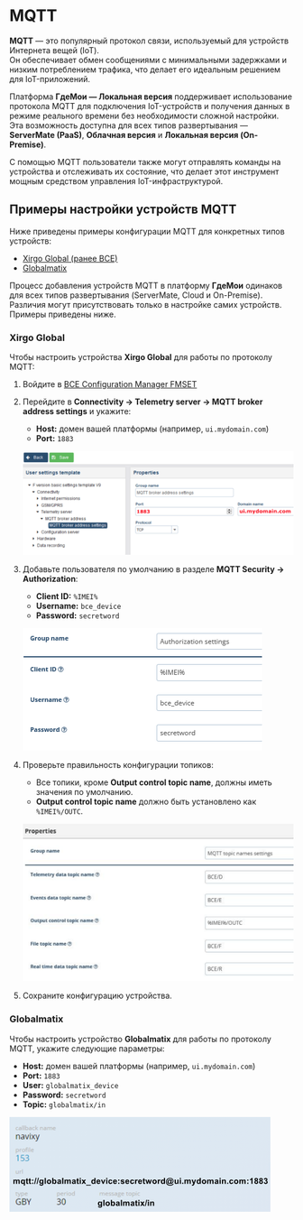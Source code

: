 # MQTT

**MQTT** — это популярный протокол связи, используемый для устройств Интернета вещей (IoT).  
Он обеспечивает обмен сообщениями с минимальными задержками и низким потреблением трафика, что делает его идеальным решением для IoT-приложений.

Платформа **ГдеМои — Локальная версия** поддерживает использование протокола MQTT для подключения IoT-устройств и получения данных в режиме реального времени без необходимости сложной настройки.  
Эта возможность доступна для всех типов развертывания — **ServerMate (PaaS)**, **Облачная версия** и **Локальная версия (On-Premise)**.  

С помощью MQTT пользователи также могут отправлять команды на устройства и отслеживать их состояние, что делает этот инструмент мощным средством управления IoT-инфраструктурой.

## Примеры настройки устройств MQTT

Ниже приведены примеры конфигурации MQTT для конкретных типов устройств:

* [Xirgo Global (ранее BCE)](mqtt.md#xirgo-global)
* [Globalmatix](mqtt.md#globalmatix)

Процесс добавления устройств MQTT в платформу **ГдеМои** одинаков для всех типов развертывания (ServerMate, Cloud и On-Premise).  
Различия могут присутствовать только в настройке самих устройств. Примеры приведены ниже.

### Xirgo Global

Чтобы настроить устройства **Xirgo Global** для работы по протоколу MQTT:

1. Войдите в [BCE Configuration Manager FMSET](https://xdm.xgfleet.eu/login)  
2. Перейдите в **Connectivity → Telemetry server → MQTT broker address settings** и укажите:
   * **Host:** домен вашей платформы (например, `ui.mydomain.com`)
   * **Port:** `1883`

   ![](../../../on-premise/on-premise/configuration/attachments/image-20230810-133722.png)

3. Добавьте пользователя по умолчанию в разделе **MQTT Security → Authorization**:
   * **Client ID:** `%IMEI%`
   * **Username:** `bce_device`
   * **Password:** `secretword`

   ![](../../../on-premise/on-premise/configuration/attachments/image-20230810-133739.png)

4. Проверьте правильность конфигурации топиков:
   * Все топики, кроме **Output control topic name**, должны иметь значения по умолчанию.
   * **Output control topic name** должно быть установлено как `%IMEI%/OUTC`.

   ![](../../../on-premise/on-premise/configuration/attachments/image-20230810-133800.png)

5. Сохраните конфигурацию устройства.

### Globalmatix

Чтобы настроить устройство **Globalmatix** для работы по протоколу MQTT, укажите следующие параметры:

* **Host:** домен вашей платформы (например, `ui.mydomain.com`)
* **Port:** `1883`
* **User:** `globalmatix_device`
* **Password:** `secretword`
* **Topic:** `globalmatix/in`

![](../../../on-premise/on-premise/configuration/attachments/image-20230810-133819.png)
